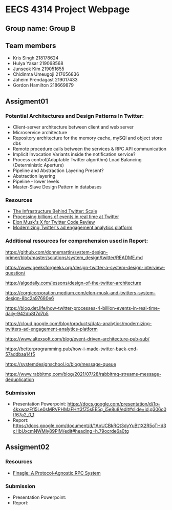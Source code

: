 # EECS 4314 Project Webpage

## Group name: Group B

## Team members
- Kris Singh 218178624
- Hulya Yasar 219068568
- Junseok Kim 219051655
- Chidinma Umeugoji 217656836
- Jaheim Prendagast 219017433
- Gordon Hamilton 218669879

## Assigment01    
### Potential Architectures and Design Patterns In Twitter:
- Client-server architecture between client and web server
- Microservice architecture
- Repository architecture for the memory cache, mySQl and object store dbs
- Remote procedure calls between the services & RPC API communication 
- Implicit Invocation Variants inside the notification service?
- Process control(Adaptable Twitter algorithm) Load Balancing (Deterministic Aperture) 
- Pipeline and Abstraction Layering Present?
- Abstraction layering  
- Pipeline - lower levels 
- Master-Slave Design Pattern in databases

### Resources
- [The Infrastructure Behind Twitter: Scale](https://blog.x.com/engineering/en_us/topics/infrastructure/2017/the-infrastructure-behind-twitter-scale)
- [Processing billions of events in real time at Twitter](https://blog.x.com/engineering/en_us/topics/infrastructure/2021/processing-billions-of-events-in-real-time-at-twitter-)
- [Elon Musk's X for Twitter Code Review](https://x.com/elonmusk/status/1593899029531803649) 
- [Modernizing Twitter's ad engagement analytics platform](https://cloud.google.com/blog/products/data-analytics/modernizing-twitters-ad-engagement-analytics-platform)

### Additional resources for comprehension used in Report: 
https://github.com/donnemartin/system-design-primer/blob/master/solutions/system_design/twitter/README.md

https://www.geeksforgeeks.org/design-twitter-a-system-design-interview-question/

https://algodaily.com/lessons/design-of-the-twitter-architecture

https://corgicorporation.medium.com/elon-musk-and-twitters-system-design-8bc2a97680e6

https://blog.det.life/how-twitter-processes-4-billion-events-in-real-time-daily-942db8f7d7b5

https://cloud.google.com/blog/products/data-analytics/modernizing-twitters-ad-engagement-analytics-platform

https://www.altexsoft.com/blog/event-driven-architecture-pub-sub/

https://betterprogramming.pub/how-i-made-twitter-back-end-57addbaa14f5 

https://systemdesignschool.io/blog/message-queue

https://www.rabbitmq.com/blog/2021/07/28/rabbitmq-streams-message-deduplication

### Submission
- Presentation Powerpoint: https://docs.google.com/presentation/d/1p-4kxwozFfl5Le0sMRVPHMaFHrt3fZ5sEE5q_i5e8u8/edit#slide=id.g306c0ff67a2_0_1
- Report: https://docs.google.com/document/d/1AoUCBkRQt3dyYuBt1X2R5oTHd3cHbUxcmNWMly89PlM/edit#heading=h.79ocrde6a0tg

## Assigment02
  
### Resources
- [Finagle: A Protocol-Agnostic RPC System](https://blog.x.com/engineering/en_us/a/2011/finagle-a-protocol-agnostic-rpc-system)

### Submission
- Presentation Powerpoint: 
- Report: 

